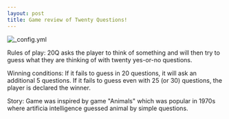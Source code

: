 ```yaml
---
layout: post
title: Game review of Twenty Questions!
---
```

![_config.yml](https://upload.wikimedia.org/wikipedia/commons/thumb/d/dc/20q.jpg/200px-20q.jpg)

Rules of play: 20Q asks the player to think of something and will then try to guess what they are thinking of with twenty yes-or-no questions. 

Winning conditions: If it fails to guess in 20 questions, it will ask an additional 5 questions. If it fails to guess even with 25 (or 30) questions, the player is declared the winner.

Story: Game was inspired by game "Animals" which was popular in 1970s where artificia intelligence guessed animal by simple questions.

